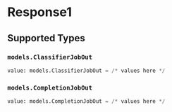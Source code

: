 # Response1


## Supported Types

### `models.ClassifierJobOut`

```python
value: models.ClassifierJobOut = /* values here */
```

### `models.CompletionJobOut`

```python
value: models.CompletionJobOut = /* values here */
```

